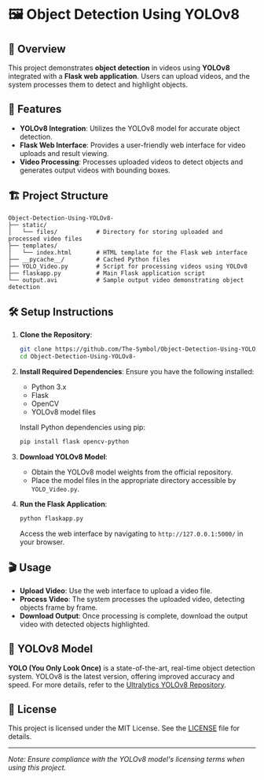 # 🖼️ Object Detection Using YOLOv8

## 📖 Overview
This project demonstrates **object detection** in videos using **YOLOv8** integrated with a **Flask web application**. Users can upload videos, and the system processes them to detect and highlight objects.

## 🚀 Features
- **YOLOv8 Integration**: Utilizes the YOLOv8 model for accurate object detection.
- **Flask Web Interface**: Provides a user-friendly web interface for video uploads and result viewing.
- **Video Processing**: Processes uploaded videos to detect objects and generates output videos with bounding boxes.

## 🏗️ Project Structure
```
Object-Detection-Using-YOLOv8-
├── static/
│   └── files/           # Directory for storing uploaded and processed video files
├── templates/
│   └── index.html       # HTML template for the Flask web interface
├── __pycache__/         # Cached Python files
├── YOLO_Video.py        # Script for processing videos using YOLOv8
├── flaskapp.py          # Main Flask application script
└── output.avi           # Sample output video demonstrating object detection
```

## 🛠️ Setup Instructions

1. **Clone the Repository**:
   ```bash
   git clone https://github.com/The-Symbol/Object-Detection-Using-YOLOv8-.git
   cd Object-Detection-Using-YOLOv8-
   ```

2. **Install Required Dependencies**:
   Ensure you have the following installed:
   - Python 3.x
   - Flask
   - OpenCV
   - YOLOv8 model files

   Install Python dependencies using pip:
   ```bash
   pip install flask opencv-python
   ```

3. **Download YOLOv8 Model**:
   - Obtain the YOLOv8 model weights from the official repository.
   - Place the model files in the appropriate directory accessible by `YOLO_Video.py`.

4. **Run the Flask Application**:
   ```bash
   python flaskapp.py
   ```
   Access the web interface by navigating to `http://127.0.0.1:5000/` in your browser.

## 🎬 Usage

- **Upload Video**: Use the web interface to upload a video file.
- **Process Video**: The system processes the uploaded video, detecting objects frame by frame.
- **Download Output**: Once processing is complete, download the output video with detected objects highlighted.

## 🤖 YOLOv8 Model

**YOLO (You Only Look Once)** is a state-of-the-art, real-time object detection system. YOLOv8 is the latest version, offering improved accuracy and speed. For more details, refer to the [Ultralytics YOLOv8 Repository](https://github.com/ultralytics/ultralytics).

## 📄 License

This project is licensed under the MIT License. See the [LICENSE](LICENSE) file for details.

---

*Note: Ensure compliance with the YOLOv8 model's licensing terms when using this project.*

